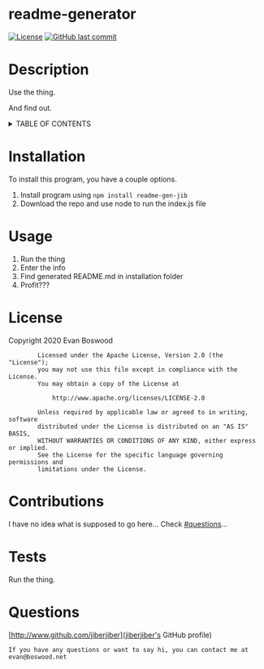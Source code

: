 # readme-generator 

 [![License](https://img.shields.io/badge/License-Apache%202.0-blue.svg)](https://opensource.org/licenses/Apache-2.0) [![GitHub last commit](https://img.shields.io/github/last-commit/jiberjiber/readme-generator)](https://github.com/jiberjiber/readme-generator/graphs/commit-activity) 

 # Description 
 Use the thing.

And find out. 

 <details>
<summary>TABLE OF CONTENTS</summary>
<p>

- [Installation](#installation)
- [Usage](#usage)
- [License](#license)
- [Contributing](#contributing)
- [Tests](#tests)
- [Questions](#questions)

</p>
</details> 

 # Installation 
 To install this program, you have a couple options. 
1. Install program using `npm install readme-gen-jib`
2. Download the repo and use node to run the index.js file 

 # Usage 
 1. Run the thing
2. Enter the info
3. Find generated README.md in installation folder
4. Profit??? 

 # License 
 Copyright 2020 Evan Boswood

            Licensed under the Apache License, Version 2.0 (the "License");
            you may not use this file except in compliance with the License.
            You may obtain a copy of the License at
         
                http://www.apache.org/licenses/LICENSE-2.0
         
            Unless required by applicable law or agreed to in writing, software
            distributed under the License is distributed on an "AS IS" BASIS,
            WITHOUT WARRANTIES OR CONDITIONS OF ANY KIND, either express or implied.
            See the License for the specific language governing permissions and
            limitations under the License. 

 # Contributions 
 I have no idea what is supposed to go here... Check [#questions](here)... 

 # Tests 
 Run the thing. 

 # Questions 
 [http://www.github.com/jiberjiber](jiberjiber's GitHub profile)
    
    If you have any questions or want to say hi, you can contact me at evan@boswood.net 

